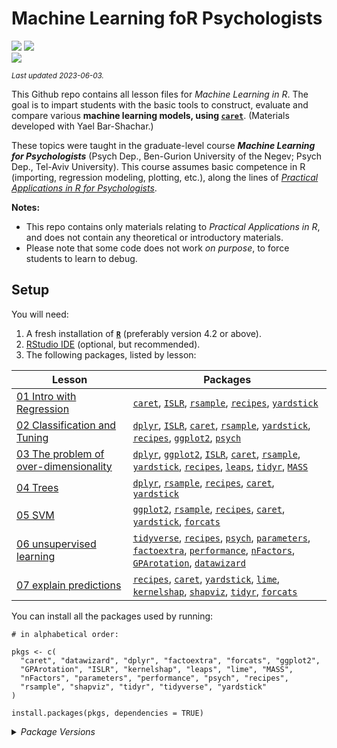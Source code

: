 
# Machine Learning foR Psychologists

[![](https://img.shields.io/badge/Open%20Educational%20Resources-Compatable-brightgreen)](https://creativecommons.org/about/program-areas/education-oer/)
[![](https://img.shields.io/badge/CC-BY--NC%204.0-lightgray)](http://creativecommons.org/licenses/by-nc/4.0/)  
[![](https://img.shields.io/badge/Language-R-blue)](http://cran.r-project.org/)

<sub>*Last updated 2023-06-03.*</sub>

This Github repo contains all lesson files for *Machine Learning in R*.
The goal is to impart students with the basic tools to construct,
evaluate and compare various **machine learning models, using
[`caret`](https://topepo.github.io/caret/)**. (Materials developed with
Yael Bar-Shachar.)

These topics were taught in the graduate-level course ***Machine
Learning for Psychologists*** (Psych Dep., Ben-Gurion University of the
Negev; Psych Dep., Tel-Aviv University). This course assumes basic
competence in R (importing, regression modeling, plotting, etc.), along
the lines of [*Practical Applications in R for
Psychologists*](https://github.com/mattansb/Practical-Applications-in-R-for-Psychologists).

**Notes:**

- This repo contains only materials relating to *Practical Applications
  in R*, and does not contain any theoretical or introductory
  materials.  
- Please note that some code does not work *on purpose*, to force
  students to learn to debug.

## Setup

You will need:

1.  A fresh installation of [**`R`**](https://cran.r-project.org/)
    (preferably version 4.2 or above).
2.  [RStudio IDE](https://www.rstudio.com/products/rstudio/download/)
    (optional, but recommended).
3.  The following packages, listed by lesson:

| Lesson                                                                                  | Packages                                                                                                                                                                                                                                                                                                                                                                                                                                                                                                                                                            |
|-----------------------------------------------------------------------------------------|---------------------------------------------------------------------------------------------------------------------------------------------------------------------------------------------------------------------------------------------------------------------------------------------------------------------------------------------------------------------------------------------------------------------------------------------------------------------------------------------------------------------------------------------------------------------|
| [01 Intro with Regression](/01%20Intro%20with%20Regression)                             | [`caret`](https://CRAN.R-project.org/package=caret), [`ISLR`](https://CRAN.R-project.org/package=ISLR), [`rsample`](https://CRAN.R-project.org/package=rsample), [`recipes`](https://CRAN.R-project.org/package=recipes), [`yardstick`](https://CRAN.R-project.org/package=yardstick)                                                                                                                                                                                                                                                                               |
| [02 Classification and Tuning](/02%20Classification%20and%20Tuning)                     | [`dplyr`](https://CRAN.R-project.org/package=dplyr), [`ISLR`](https://CRAN.R-project.org/package=ISLR), [`caret`](https://CRAN.R-project.org/package=caret), [`rsample`](https://CRAN.R-project.org/package=rsample), [`yardstick`](https://CRAN.R-project.org/package=yardstick), [`recipes`](https://CRAN.R-project.org/package=recipes), [`ggplot2`](https://CRAN.R-project.org/package=ggplot2), [`psych`](https://CRAN.R-project.org/package=psych)                                                                                                            |
| [03 The problem of over-dimensionality](/03%20The%20problem%20of%20over-dimensionality) | [`dplyr`](https://CRAN.R-project.org/package=dplyr), [`ggplot2`](https://CRAN.R-project.org/package=ggplot2), [`ISLR`](https://CRAN.R-project.org/package=ISLR), [`caret`](https://CRAN.R-project.org/package=caret), [`rsample`](https://CRAN.R-project.org/package=rsample), [`yardstick`](https://CRAN.R-project.org/package=yardstick), [`recipes`](https://CRAN.R-project.org/package=recipes), [`leaps`](https://CRAN.R-project.org/package=leaps), [`tidyr`](https://CRAN.R-project.org/package=tidyr), [`MASS`](https://CRAN.R-project.org/package=MASS)    |
| [04 Trees](/04%20Trees)                                                                 | [`dplyr`](https://CRAN.R-project.org/package=dplyr), [`rsample`](https://CRAN.R-project.org/package=rsample), [`recipes`](https://CRAN.R-project.org/package=recipes), [`caret`](https://CRAN.R-project.org/package=caret), [`yardstick`](https://CRAN.R-project.org/package=yardstick)                                                                                                                                                                                                                                                                             |
| [05 SVM](/05%20SVM)                                                                     | [`ggplot2`](https://CRAN.R-project.org/package=ggplot2), [`rsample`](https://CRAN.R-project.org/package=rsample), [`recipes`](https://CRAN.R-project.org/package=recipes), [`caret`](https://CRAN.R-project.org/package=caret), [`yardstick`](https://CRAN.R-project.org/package=yardstick), [`forcats`](https://CRAN.R-project.org/package=forcats)                                                                                                                                                                                                                |
| [06 unsupervised learning](/06%20unsupervised%20learning)                               | [`tidyverse`](https://CRAN.R-project.org/package=tidyverse), [`recipes`](https://CRAN.R-project.org/package=recipes), [`psych`](https://CRAN.R-project.org/package=psych), [`parameters`](https://CRAN.R-project.org/package=parameters), [`factoextra`](https://CRAN.R-project.org/package=factoextra), [`performance`](https://CRAN.R-project.org/package=performance), [`nFactors`](https://CRAN.R-project.org/package=nFactors), [`GPArotation`](https://CRAN.R-project.org/package=GPArotation), [`datawizard`](https://CRAN.R-project.org/package=datawizard) |
| [07 explain predictions](/07%20explain%20predictions)                                   | [`recipes`](https://CRAN.R-project.org/package=recipes), [`caret`](https://CRAN.R-project.org/package=caret), [`yardstick`](https://CRAN.R-project.org/package=yardstick), [`lime`](https://CRAN.R-project.org/package=lime), [`kernelshap`](https://CRAN.R-project.org/package=kernelshap), [`shapviz`](https://CRAN.R-project.org/package=shapviz), [`tidyr`](https://CRAN.R-project.org/package=tidyr), [`forcats`](https://CRAN.R-project.org/package=forcats)                                                                                                  |

You can install all the packages used by running:

    # in alphabetical order:

    pkgs <- c(
      "caret", "datawizard", "dplyr", "factoextra", "forcats", "ggplot2",
      "GPArotation", "ISLR", "kernelshap", "leaps", "lime", "MASS",
      "nFactors", "parameters", "performance", "psych", "recipes",
      "rsample", "shapviz", "tidyr", "tidyverse", "yardstick"
    )

    install.packages(pkgs, dependencies = TRUE)

<details>
<summary>
<i>Package Versions</i>
</summary>

The package versions used here:

- `caret` 6.0-94 (*CRAN*)
- `datawizard` 0.7.1 (*CRAN*)
- `dplyr` 1.1.1 (*CRAN*)
- `factoextra` 1.0.7 (*CRAN*)
- `forcats` 1.0.0 (*CRAN*)
- `ggplot2` 3.4.2 (*CRAN*)
- `GPArotation` 2023.3-1 (*CRAN*)
- `ISLR` 1.4 (*CRAN*)
- `kernelshap` 0.3.7 (*CRAN*)
- `leaps` 3.1 (*CRAN*)
- `lime` 0.5.3 (*CRAN*)
- `MASS` 7.3-58.1 (*CRAN*)
- `nFactors` 2.4.1.1 (*CRAN*)
- `parameters` 0.21.0 (*CRAN*)
- `performance` 0.10.3 (*CRAN*)
- `psych` 2.3.3 (*CRAN*)
- `recipes` 1.0.5 (*CRAN*)
- `rsample` 1.1.1 (*CRAN*)
- `shapviz` 0.8.0 (*CRAN*)
- `tidyr` 1.3.0 (*CRAN*)
- `tidyverse` 2.0.0 (*CRAN*)
- `yardstick` 1.1.0 (*CRAN*)

</details>
